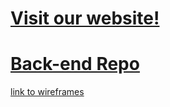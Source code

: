 # [Visit our website!](0squad.github.io/0squadmerch)
# [Back-end Repo](https://github.com/0Squad/0squadmerch-api)
[link to wireframes](https://goo.gl/photos/si3vrGCq6B87UXFg8)
